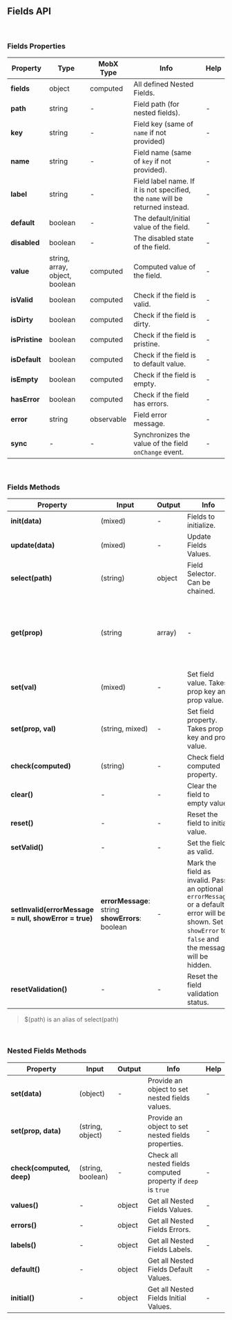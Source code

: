 ## Fields API

<br>

### Fields Properties

| Property | Type | MobX Type | Info | Help |
|---|---|---|---|---|
| **fields** | object | computed | All defined Nested Fields. |
| **path** | string | - | Field path (for nested fields). | - |
| **key** | string | - | Field key (same of `name` if not provided) | - |
| **name** | string | - | Field name (same of `key` if not provided). | - |
| **label** | string | - | Field label name. If it is not specified, the `name` will be returned instead. | - |
| **default** | boolean | - | The default/initial value of the field. | - |
| **disabled** | boolean | - | The disabled state of the field. | - |
| **value** | string, array, object, boolean | computed | Computed value of the field. | - |
| **isValid** | boolean | computed | Check if the field is valid. | - |
| **isDirty** | boolean | computed | Check if the field is dirty. | - |
| **isPristine** | boolean | computed | Check if the field is pristine. | - |
| **isDefault** | boolean | computed | Check if the field is to default value. | - |
| **isEmpty** | boolean | computed | Check if the field is empty. | - |
| **hasError** | boolean | computed | Check if the field has errors. | - |
| **error** | string | observable | Field error message. | - |
| **sync** | - | - | Synchronizes the value of the field `onChange` event. | - |

<br>

### Fields Methods

| Property | Input | Output | Info | Help |
|---|---|---|---|---|
| **init(data)** | (mixed) | - | Fields to initialize. | - |
| **update(data)** | (mixed) | - | Update Fields Values. | - |
| **select(path)** | (string) | object | Field Selector. Can be chained. | - |
| **get(prop)** | (string|array) | - | Get all field data or filter by certain `props`. | - |
| **set(val)** | (mixed) | - | Set field value. Takes prop key and prop value. | - |
| **set(prop, val)** | (string, mixed) | - | Set field property. Takes prop key and prop value. | - |
| **check(computed)** | (string) | - | Check field computed property. | - |
| **clear()** | - | - | Clear the field to empty value. | - |
| **reset()** | - | - | Reset the field to initial value. | - |
| **setValid()** | - | - | Set the field as valid. | - |
| **setInvalid(errorMessage = null, showError = true)** | **errorMessage**: string <br> **showErrors**: boolean | - | Mark the field as invalid. Pass an optional `errorMessage` or a default error will be shown. Set `showError` to `false` and the message will be hidden.  | - |
| **resetValidation()** | - | - | Reset the field validation status. | - |

> $(path) is an alias of select(path)

<br>

### Nested Fields Methods

| Property | Input | Output | Info | Help |
|---|---|---|---|---|
| **set(data)** | (object) | - | Provide an object to set nested fields values. | - |
| **set(prop, data)** | (string, object) | - | Provide an object to set nested fields properties. | - |
| **check(computed, deep)** | (string, boolean) | - | Check all nested fields computed property if `deep` is `true` | - |
| **values()** | - | object | Get all Nested Fields Values. | - |
| **errors()** | - | object | Get all Nested Fields Errors. | - |
| **labels()** | - | object | Get all Nested Fields Labels. | - |
| **default()** | - | object | Get all Nested Fields Default Values. | - |
| **initial()** | - | object | Get all Nested Fields Initial Values. | - |
